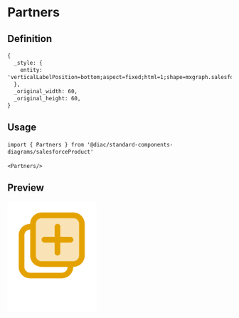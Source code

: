 # Partners

## Definition

```
{
  _style: { 
    entity: 'verticalLabelPosition=bottom;aspect=fixed;html=1;shape=mxgraph.salesforce.partners;',
  },
  _original_width: 60,
  _original_height: 60,
}
```

## Usage

```
import { Partners } from '@diac/standard-components-diagrams/salesforceProduct'

<Partners/>
```

## Preview

<img src="./partners.png" width="200"/>
